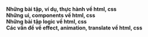 **Những bài tập, ví dụ, thực hành về html, css**  
**Những ui, components về html, css**  
**Những bài tập logic về html, css**  
**Các vấn đề về effect, animation, translate về html, css**
